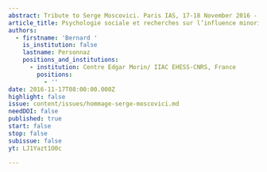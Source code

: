```yaml
---
abstract: Tribute to Serge Moscovici. Paris IAS, 17-18 November 2016 - Session 3
article_title: Psychologie sociale et recherches sur l’influence minoritaire
authors:
  - firstname: 'Bernard '
    is_institution: false
    lastname: Personnaz
    positions_and_institutions:
      - institution: Centre Edgar Morin/ IIAC EHESS-CNRS, France
        positions:
          - ''
date: 2016-11-17T08:00:00.000Z
highlight: false
issue: content/issues/hommage-serge-moscovici.md
needDOI: false
published: true
start: false
stop: false
subissue: false
yt: LJ1Yazt1O0c

---
```

<Youtube yt="LJ1Yazt1O0c" caption="Psychologie sociale et recherches sur l’influence minoritaire" start="false" stop="false"></Youtube>
